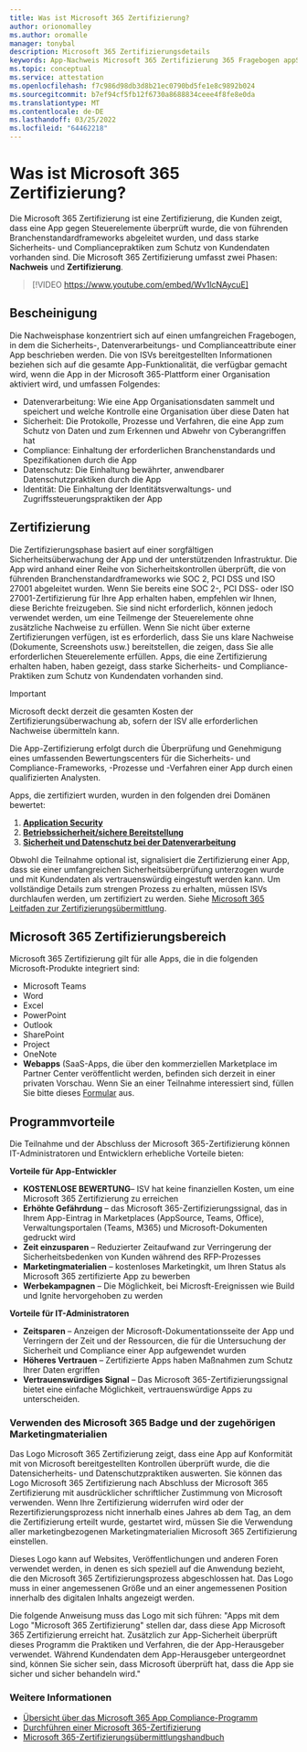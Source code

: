 ```yaml
---
title: Was ist Microsoft 365 Zertifizierung?
author: orionomalley
ms.author: oromalle
manager: tonybal
description: Microsoft 365 Zertifizierungsdetails
keywords: App-Nachweis Microsoft 365 Zertifizierung 365 Fragebogen appSource
ms.topic: conceptual
ms.service: attestation
ms.openlocfilehash: f7c986d98db3d8b21ec0790bd5fe1e8c9892b024
ms.sourcegitcommit: b7ef94cf5fb12f6730a8688834ceee4f8fe8e0da
ms.translationtype: MT
ms.contentlocale: de-DE
ms.lasthandoff: 03/25/2022
ms.locfileid: "64462218"
---
```

# <a name="what-is-microsoft-365-certification"></a>Was ist Microsoft 365 Zertifizierung?

Die Microsoft 365 Zertifizierung ist eine Zertifizierung, die Kunden zeigt, dass eine App gegen Steuerelemente überprüft wurde, die von führenden Branchenstandardframeworks abgeleitet wurden, und dass starke Sicherheits- und Compliancepraktiken zum Schutz von Kundendaten vorhanden sind. Die Microsoft 365 Zertifizierung umfasst zwei Phasen: **Nachweis** und **Zertifizierung**.

>[!VIDEO https://www.youtube.com/embed/Wv1lcNAycuE]


## <a name="attestation"></a>Bescheinigung

Die Nachweisphase konzentriert sich auf einen umfangreichen Fragebogen, in dem die Sicherheits-, Datenverarbeitungs- und Complianceattribute einer App beschrieben werden. Die von ISVs bereitgestellten Informationen beziehen sich auf die gesamte App-Funktionalität, die verfügbar gemacht wird, wenn die App in der Microsoft 365-Plattform einer Organisation aktiviert wird, und umfassen Folgendes:

- Datenverarbeitung: Wie eine App Organisationsdaten sammelt und speichert und welche Kontrolle eine Organisation über diese Daten hat
- Sicherheit: Die Protokolle, Prozesse und Verfahren, die eine App zum Schutz von Daten und zum Erkennen und Abwehr von Cyberangriffen hat
- Compliance: Einhaltung der erforderlichen Branchenstandards und Spezifikationen durch die App
- Datenschutz: Die Einhaltung bewährter, anwendbarer Datenschutzpraktiken durch die App
- Identität: Die Einhaltung der Identitätsverwaltungs- und Zugriffssteuerungspraktiken der App


## <a name="certification"></a>Zertifizierung

Die Zertifizierungsphase basiert auf einer sorgfältigen Sicherheitsüberwachung der App und der unterstützenden Infrastruktur. Die App wird anhand einer Reihe von Sicherheitskontrollen überprüft, die von führenden Branchenstandardframeworks wie SOC 2, PCI DSS und ISO 27001 abgeleitet wurden. Wenn Sie bereits eine SOC 2-, PCI DSS- oder ISO 27001-Zertifizierung für Ihre App erhalten haben, empfehlen wir Ihnen, diese Berichte freizugeben. Sie sind nicht erforderlich, können jedoch verwendet werden, um eine Teilmenge der Steuerelemente ohne zusätzliche Nachweise zu erfüllen. Wenn Sie nicht über externe Zertifizierungen verfügen, ist es erforderlich, dass Sie uns klare Nachweise (Dokumente, Screenshots usw.) bereitstellen, die zeigen, dass Sie alle erforderlichen Steuerelemente erfüllen. Apps, die eine Zertifizierung erhalten haben, haben gezeigt, dass starke Sicherheits- und Compliance-Praktiken zum Schutz von Kundendaten vorhanden sind. 

> [!IMPORTANT]
> Microsoft deckt derzeit die gesamten Kosten der Zertifizierungsüberwachung ab, sofern der ISV alle erforderlichen Nachweise übermitteln kann.

Die App-Zertifizierung erfolgt durch die Überprüfung und Genehmigung eines umfassenden Bewertungscenters für die Sicherheits- und Compliance-Frameworks, -Prozesse und -Verfahren einer App durch einen qualifizierten Analysten. 

Apps, die zertifiziert wurden, wurden in den folgenden drei Domänen bewertet:
1.  [**Application Security**]( https://docs.microsoft.com/microsoft-365-app-certification/docs/certification-submission-guide#application-security)
1.  [**Betriebssicherheit/sichere Bereitstellung**]( https://docs.microsoft.com/microsoft-365-app-certification/docs/certification-submission-guide#operational-security)
1.  [**Sicherheit und Datenschutz bei der Datenverarbeitung**]( https://docs.microsoft.com/microsoft-365-app-certification/docs/certification-submission-guide#data-handling-security-and-privacy)

Obwohl die Teilnahme optional ist, signalisiert die Zertifizierung einer App, dass sie einer umfangreichen Sicherheitsüberprüfung unterzogen wurde und mit Kundendaten als vertrauenswürdig eingestuft werden kann. Um vollständige Details zum strengen Prozess zu erhalten, müssen ISVs durchlaufen werden, um zertifiziert zu werden. Siehe [Microsoft 365 Leitfaden zur Zertifizierungsübermittlung](https://docs.microsoft.com/microsoft-365-app-certification/docs/certification-submission-guide).

## <a name="microsoft-365-certification-scope"></a>Microsoft 365 Zertifizierungsbereich

Microsoft 365 Zertifizierung gilt für alle Apps, die in die folgenden Microsoft-Produkte integriert sind:
- Microsoft Teams
- Word
- Excel
- PowerPoint
- Outlook
- SharePoint
- Project
- OneNote
- **Webapps** (SaaS-Apps, die über den kommerziellen Marketplace im Partner Center veröffentlicht werden, befinden sich derzeit in einer privaten Vorschau. Wenn Sie an einer Teilnahme interessiert sind, füllen Sie bitte dieses [Formular](https://forms.microsoft.com/Pages/ResponsePage.aspx?id=v4j5cvGGr0GRqy180BHbR3Om82jEdWlAkFiVJRhmM_xUQkY0SjVVOVVLR0RUN0RYNlRWMDRTSjVQRy4u) aus.

## <a name="program-benefits"></a>Programmvorteile
Die Teilnahme und der Abschluss der Microsoft 365-Zertifizierung können IT-Administratoren und Entwicklern erhebliche Vorteile bieten:

**Vorteile für App-Entwickler**
-   **KOSTENLOSE BEWERTUNG**– ISV hat keine finanziellen Kosten, um eine Microsoft 365 Zertifizierung zu erreichen
-   **Erhöhte Gefährdung** – das Microsoft 365-Zertifizierungssignal, das in Ihrem App-Eintrag in Marketplaces (AppSource, Teams, Office), Verwaltungsportalen (Teams, M365) und Microsoft-Dokumenten gedruckt wird
-   **Zeit einzusparen** – Reduzierter Zeitaufwand zur Verringerung der Sicherheitsbedenken von Kunden während des RFP-Prozesses 
- **Marketingmaterialien** – kostenloses Marketingkit, um Ihren Status als Microsoft 365 zertifizierte App zu bewerben
- **Werbekampagnen** – Die Möglichkeit, bei Microsft-Ereignissen wie Build und Ignite hervorgehoben zu werden

**Vorteile für IT-Administratoren**
- **Zeitsparen** – Anzeigen der Microsoft-Dokumentationsseite der App und Verringern der Zeit und der Ressourcen, die für die Untersuchung der Sicherheit und Compliance einer App aufgewendet wurden 
-   **Höheres Vertrauen** – Zertifizierte Apps haben Maßnahmen zum Schutz Ihrer Daten ergriffen 
-   **Vertrauenswürdiges Signal** – Das Microsoft 365-Zertifizierungssignal bietet eine einfache Möglichkeit, vertrauenswürdige Apps zu unterscheiden.


### <a name="using-the-microsoft-365-badge-and-associated-marketing-materials"></a>Verwenden des Microsoft 365 Badge und der zugehörigen Marketingmaterialien
Das Logo Microsoft 365 Zertifizierung zeigt, dass eine App auf Konformität mit von Microsoft bereitgestellten Kontrollen überprüft wurde, die die Datensicherheits- und Datenschutzpraktiken auswerten. Sie können das Logo Microsoft 365 Zertifizierung nach Abschluss der Microsoft 365 Zertifizierung mit ausdrücklicher schriftlicher Zustimmung von Microsoft verwenden. Wenn Ihre Zertifizierung widerrufen wird oder der Rezertifizierungsprozess nicht innerhalb eines Jahres ab dem Tag, an dem die Zertifizierung erteilt wurde, gestartet wird, müssen Sie die Verwendung aller marketingbezogenen Marketingmaterialien Microsoft 365 Zertifizierung einstellen. 

Dieses Logo kann auf Websites, Veröffentlichungen und anderen Foren verwendet werden, in denen es sich speziell auf die Anwendung bezieht, die den Microsoft 365 Zertifizierungsprozess abgeschlossen hat. Das Logo muss in einer angemessenen Größe und an einer angemessenen Position innerhalb des digitalen Inhalts angezeigt werden. 

Die folgende Anweisung muss das Logo mit sich führen: "Apps mit dem Logo "Microsoft 365 Zertifizierung" stellen dar, dass diese App Microsoft 365 Zertifizierung erreicht hat. Zusätzlich zur App-Sicherheit überprüft dieses Programm die Praktiken und Verfahren, die der App-Herausgeber verwendet. Während Kundendaten dem App-Herausgeber untergeordnet sind, können Sie sicher sein, dass Microsoft überprüft hat, dass die App sie sicher und sicher behandeln wird."


### <a name="learn-more"></a>Weitere Informationen
* [Übersicht über das Microsoft 365 App Compliance-Programm](~/overview.md)  
* [Durchführen einer Microsoft 365-Zertifizierung](~/docs/certification.md)  
* [Microsoft 365-Zertifizierungsübermittlungshandbuch](~/docs/certification-submission-guide.md)

